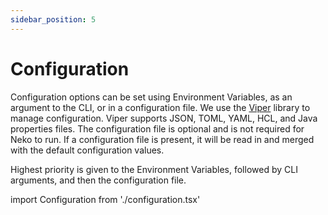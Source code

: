```yaml
---
sidebar_position: 5
---
```


# Configuration

Configuration options can be set using Environment Variables, as an argument to the CLI, or in a configuration file.
We use the [Viper](https://github.com/spf13/viper) library to manage configuration. Viper supports JSON, TOML, YAML, HCL, and Java properties files.
The configuration file is optional and is not required for Neko to run.
If a configuration file is present, it will be read in and merged with the default configuration values.

Highest priority is given to the Environment Variables, followed by CLI arguments, and then the configuration file.

import Configuration from './configuration.tsx'

<Configuration />

